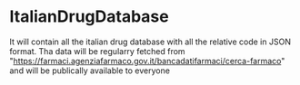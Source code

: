 # ItalianDrugDatabase
It will contain all the italian drug database with all the relative code in JSON format. Tha data will be regularry fetched from "https://farmaci.agenziafarmaco.gov.it/bancadatifarmaci/cerca-farmaco" and will be publically available to everyone

